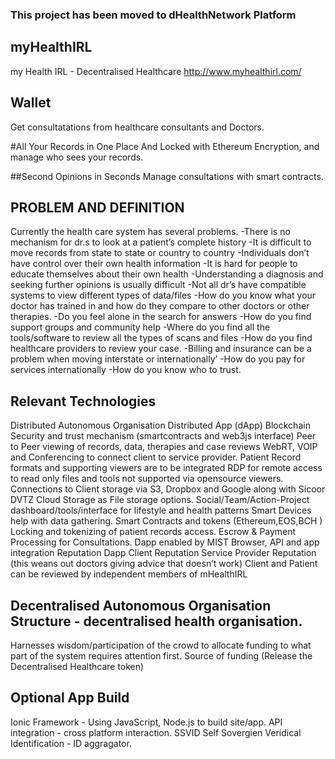 
### This project has been moved to dHealthNetwork Platform
## myHealthIRL
my Health IRL  - Decentralised Healthcare
http://www.myhealthirl.com/

## Wallet
Get consultatations from healthcare consultants and Doctors.

#All Your Records in One Place
And Locked with Ethereum Encryption, and manage who sees your records.

##Second Opinions in Seconds
Manage consultations with smart contracts.


## PROBLEM AND DEFINITION
Currently the health care system has several problems.
-There is no mechanism for dr.s to look at a patient’s complete history
-It is difficult to move records from state to state or country to country
-Individuals don’t have control over their own health information
-It is hard for people to educate themselves about their own health
-Understanding a diagnosis and seeking further opinions is usually difficult
-Not all dr’s  have compatible systems to view different types of data/files
-How do you know what your doctor has trained in and how do they compare to other doctors or other therapies.
-Do you feel alone in the search for answers
-How do you find support groups and community help
-Where do you find all the tools/software to review all the types of scans and files
-How do you find healthcare providers to review your case. 
-Billing and insurance can be a problem when moving interstate or internationally’
-How do you pay for services internationally
-How do you know who to trust.




## Relevant Technologies
Distributed Autonomous Organisation
Distributed App (dApp)
Blockchain Security and trust mechanism (smartcontracts and web3js interface)
Peer to Peer viewing of records, data, therapies and case reviews
WebRT, VOIP and Conferencing to connect client to service provider.
Patient Record formats and supporting viewers are to be integrated
RDP for remote access to read only files and tools not supported via opensource viewers.
Connections to Client storage via S3, Dropbox and Google along with Sicoor DVTZ Cloud Storage as File storage options.
Social/Team/Action-Project dashboard/tools/interface for lifestyle and health patterns
Smart Devices help with data gathering.
Smart Contracts and tokens (Ethereum,EOS,BCH )
  Locking and tokenizing of patient records access.
  Escrow & Payment Processing for Consultations.
  Dapp enabled by MIST Browser, API and app integration
  Reputation Dapp
    Client Reputation
    Service Provider Reputation (this weans out doctors giving advice that doesn’t work)
    Client and Patient can be reviewed by independent members of mHealthIRL 

## Decentralised Autonomous Organisation Structure - decentralised health organisation.
Harnesses wisdom/participation of the crowd to allocate funding to what part of the system requires attention first.
Source of funding (Release the Decentralised Healthcare token)

## Optional App Build
  Ionic Framework - Using JavaScript, Node.js to build site/app.
  API integration - cross platform interaction.
SSVID Self Sovergien Veridical Identification - ID aggragator.

